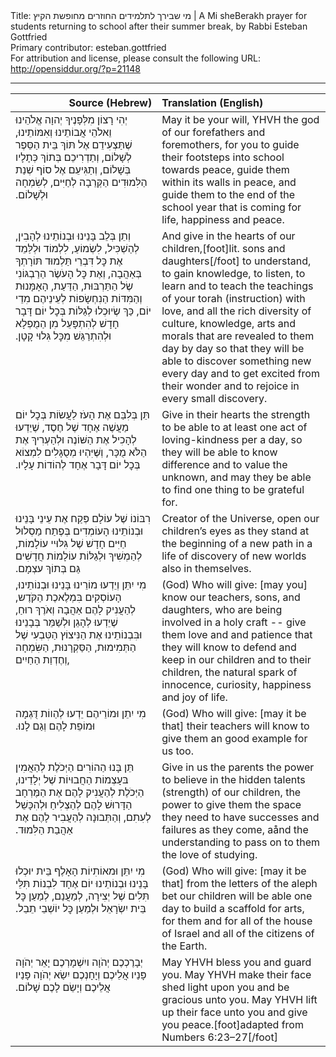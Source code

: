 <html>
<head></head>
<body>
Title: מי שבירך לתלמידים החוזרים מחופשת הקיץ | A Mi sheBerakh prayer for students returning to school after their summer break, by Rabbi Esteban Gottfried<br />
Primary contributor: esteban.gottfried<br />
For attribution and license, please consult the following URL: <a href="http://opensiddur.org/?p=21148">http://opensiddur.org/?p=21148</a>
<p />
<hr />

<table style="margin-left: auto;margin-right: auto;" class="draggable">
<thead><tr><th id="x" style="text-align: right;">Source (Hebrew)</th><th style="text-align: left;">Translation (English)</th></tr></thead>
<tbody>
<tr><td style="vertical-align:top;" width="46%"><div class="liturgy"><span lang="he">
יְהִי רָצוֹן מִלְּפָנֶיךָ יְהוָה אֱלֹהֵינוּ וֵאלֹהֵי אֲבוֹתֵינוּ וְאִמּוֹתֵינוּ, 
שֶׁתַּצְעִידֵם אֶל תּוֹךְ בֵּית הַסֵּפֶר לְשָׁלוֹם, 
וְתַדְרִיכֵם בְּתוֹךְ כְּתָלָיו בְּשָׁלוֹם, 
וְתַגִּיעֵם אֶל סוֹף שְׁנַת הַלִּמוּדִים הַקְּרֵבָה 
לְחַיִּים, לְשִׂמְחָה וּלְשָׁלוֹם.‏
</span></div></td>
 
<td style="vertical-align:top;" width="53%"><div class="english">
May it be your will, YHVH the god of our forefathers and foremothers, 
for you to guide their footsteps into school towards peace, 
guide them within its walls in peace, 
and guide them to the end of the school year that is coming 
for life, happiness and peace.
</div></td></tr>


<tr><td style="vertical-align:top;" width="46%"><div class="liturgy"><span lang="he">
וְתֵן בְּלֵב בָּנֵינוּ וּבְנוֹתֵינוּ 
לְהָבִין, לְהַשְׁכִּיל, לִשְׂמוֹעַ, 
לִלְמוֹד וּלְלַּמֵד אֶת כׇּל דִּבְרֵי תַּלְמוּד תּוֹרָתְךָ בְּאַהֲבָה, 
וְאֶת כׇּל הָעֹשֶׂר הַרַבְגּוֹנִי שֶׂל הַתַּרְבּוּת, הַדַּעַת, הָאָמָּנוּת וְהַמִּדּוֹת 
הַנִחְשָׂפוֹת לְעֵינֵיהֶם מִדֵי יוֹם, 
כַּךְ שֶׂיוּכְלוּ לְגַלּוֹת בְּכׇל יוֹם דָּבָר חָדָשׁ 
לְהִתְפָּעֵל מִן הַמֻפְלָא 
וּלְהִתְרַגֵּשׁ מִכׇּל גִּלוּי קָטָן.‏
</span></div></td>
 
<td style="vertical-align:top;" width="53%"><div class="english">
And give in the hearts of our children,[foot]lit. sons and daughters[/foot] 
to understand, to gain knowledge, to listen, 
to learn and to teach the teachings of your torah (instruction) with love, 
and all the rich diversity of culture, knowledge, arts and morals 
that are revealed to them day by day 
so that they will be able to discover something new every day 
and to get excited from their wonder 
and to rejoice in every small discovery. 
</div></td></tr>


<tr><td style="vertical-align:top;" width="46%"><div class="liturgy"><span lang="he">
תֵּן בְּלִבַּם אֶת הָעֹז לַעֲשׂוֹת בְּכׇל יוֹם מַעֲשֶׁה אֶחָד שֶׁל חֶסֶד, 
שֶׁיֵדְעוּ לְהָכִיל אֶת הַשּׁוֹנֶה וּלְהַעְרִיךְ אֶת הַלֹּא מֻכָּר, 
וְשֶּׁיִּהְיוּ מְסֻגָּלִים לִמְצוֹא בְּכׇל יוֹם דָּבָר אֶחָד לְהוֹדוֹת עָלָיו.‏
</span></div></td>
 
<td style="vertical-align:top;" width="53%"><div class="english">
Give in their hearts the strength to be able to at least one act of loving-kindness per a day, 
so they will be able to know difference and to value the unknown, 
and may they be able to find one thing to be grateful for. 
</div></td></tr>


<tr><td style="vertical-align:top;" width="46%"><div class="liturgy"><span lang="he">
רִבּוֹנוֹ שֶׁל עוֹלָם 
פְּקַח אֶת עֵינֵי בָּנֵינוּ וּבְנוֹתֵינוּ הָעוֹמְדִים בְּפֶתַח מַסְלוּל חַיִּים חָדָשׁ שֶׁל גִּלּוּיי עוֹלָמוֹת, 
לְהַמְשִׁיךְ וּלְגַלּוֹת עוֹלָמוֹת חֲדָשִׁים גַּם בְּתוֹךְ עצְמָם.‏
</span></div></td>
 
<td style="vertical-align:top;" width="53%"><div class="english">
Creator of the Universe, 
open our children’s eyes as they stand at the beginning of a new path 
in a life of discovery of new worlds also in themselves.
</div></td></tr>


<tr><td style="vertical-align:top;" width="46%"><div class="liturgy"><span lang="he">
מִי יִתֵּן וְיֵדְעוּ מוֹרֵינוּ בָּנֵינוּ וּבְנוֹתֵינוּ, 
הָעוֹסְקִים בִּמְלֶאכֶת הַקֹּדֶש, 
לְהַעֲנִיק לָהֶם אַהֲבָה וְאֹרֶךְ רוּחַ, 
שֶׁיֵדְעוּ לְהָגֵן וּלְשַׁמֵּר בְּבָנֵינוּ 
וּבִּבְנוֹתֵינוּ 
אֶת הַנִּיצוֹץ הַטִּבְעִי שֶׁל הַתְּמִימוּת, הַסַּקְרָנוּת, הַשִּׂמְחָה וְחֶדְוַת הַחַיִים, 
</span></div></td>
 
<td style="vertical-align:top;" width="53%"><div class="english">
(God) Who will give: [may you] know our teachers, sons, and daughters, 
who are being involved in a holy craft -- 
give them love and and patience 
that they will know to defend and keep in our children 
and to their children, 
the natural spark of innocence, curiosity, happiness and joy of life. 
</div></td></tr>


<tr><td style="vertical-align:top;" width="46%"><div class="liturgy"><span lang="he">
מִי יִתֵן וּמוֹרֵיהֶם יֵדְעוּ לְהַווֹת דֻּגְמָה וּמוֹפֵת לָהֶם וְגַם לָנוּ.‏
</span></div></td>
 
<td style="vertical-align:top;" width="53%"><div class="english">
(God) Who will give: [may it be that] their teachers will know to give them an good example for us too. 
</div></td></tr>


<tr><td style="vertical-align:top;" width="46%"><div class="liturgy"><span lang="he">
תֵּן בָּנוּ הַהוֹרִים הַיְּכֹלֶת לְהַאֲמִין בּעָצְמוֹת הַחֲבוּיוֹת שֶׁל יְלָדֵינוּ, 
הַיְּכֹלֶת לְהַעֲנִיק לָהֶם אֶת הַמֶּרְחָב הַדָּרוּשׁ לָהֶם לְהַצְלִיחַ וּלְהִכָּשֵׁל לְעִתִם, 
וְהַתְּבוּנָה לְהַעֲבִיר לָהֶם אֶת אַהֲבַת הַלִּמוּד.‏
</span></div></td>
 
<td style="vertical-align:top;" width="53%"><div class="english">
Give in us the parents the power to believe in the hidden talents (strength) of our children, 
the power to give them the space they need to have successes and failures as they come, 
aånd the understanding to pass on to them the love of studying.
</div></td></tr>


<tr><td style="vertical-align:top;" width="46%"><div class="liturgy"><span lang="he">
מִי יִתֵּן וּמאוֹתִיוֹת הָאָלֶף בֵּית 
יוּכְלוּ בָּנֵינוּ וּבְנוֹתֵינוּ יוֹם אֶחָד לִבְנוֹת תִּלֵּי תִּלִים שֶׁל יְצִירָה, 
לְמַעֲנַם, לְמַעַן כׇּל בֵּית יִשְׂרָאֵל וּלְמַעַן כׇּל יוֹשְׁבֵי תֵבֵל.‏
</span></div></td>
 
<td style="vertical-align:top;" width="53%"><div class="english">
(God) Who will give: [may it be that] from the letters of the aleph bet 
our children will be able one day to build a scaffold for arts, 
for them and for all of the house of Israel and all of the citizens of the Earth. 
</div></td></tr>


<tr><td style="vertical-align:top;" width="46%"><div class="liturgy"><span lang="he">
יְבָרֶכְכֶם יְהֹוָה ויִשְׁמָרְכֶם
יָאֵר יְהֹוָה פָּנַיו אֲלֵיכֶם וְיָחָנְכֶם
יִשַׂא יְהֹוָה פָּנַיו אֲלֵיכֶם וְיָשֵׂם לָכֶם שָׁלוֹם.‏
</span></div></td>
 
<td style="vertical-align:top;" width="53%"><div class="english">
May YHVH bless you and guard you.
May YHVH make their face shed light upon you and be gracious unto you.
May YHVH lift up their face unto you and give you peace.[foot]adapted from Numbers 6:23–27[/foot]
</div></td></tr>
</tbody></table>
</body>
</html>